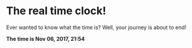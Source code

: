 # The real time clock!

Ever wanted to know what the time is? Well, your journey is about to end!

**The time is Nov 06, 2017, 21:54**